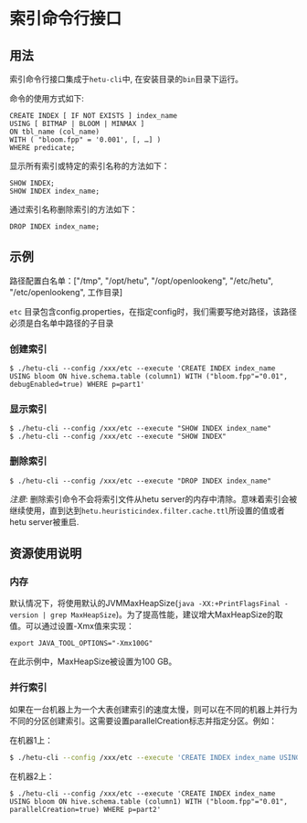
# 索引命令行接口

##  用法

索引命令行接口集成于`hetu-cli`中, 在安装目录的`bin`目录下运行。

命令的使用方式如下:
```roomsql
CREATE INDEX [ IF NOT EXISTS ] index_name
USING [ BITMAP | BLOOM | MINMAX ]
ON tbl_name (col_name)
WITH ( "bloom.fpp" = '0.001', [, …] )
WHERE predicate;
```

显示所有索引或特定的索引名称的方法如下：
```roomsql
SHOW INDEX;
SHOW INDEX index_name;
```

通过索引名称删除索引的方法如下：
```roomsql
DROP INDEX index_name;
```

## 示例

路径配置白名单：["/tmp", "/opt/hetu", "/opt/openlookeng", "/etc/hetu", "/etc/openlookeng", 工作目录]

`etc` 目录包含config.properties，在指定config时，我们需要写绝对路径，该路径必须是白名单中路径的子目录

### 创建索引

``` shell
$ ./hetu-cli --config /xxx/etc --execute 'CREATE INDEX index_name USING bloom ON hive.schema.table (column1) WITH ("bloom.fpp"="0.01", debugEnabled=true) WHERE p=part1'
```

### 显示索引

``` shell
$ ./hetu-cli --config /xxx/etc --execute "SHOW INDEX index_name"
$ ./hetu-cli --config /xxx/etc --execute "SHOW INDEX"
```

### 删除索引

``` shell
$ ./hetu-cli --config /xxx/etc --execute "DROP INDEX index_name"
```

*注意*: 删除索引命令不会将索引文件从hetu server的内存中清除。意味着索引会被继续使用，直到达到`hetu.heuristicindex.filter.cache.ttl`所设置的值或者hetu server被重启.


## 资源使用说明

### 内存

默认情况下，将使用默认的JVMMaxHeapSize(`java -XX:+PrintFlagsFinal -version | grep MaxHeapSize`)。为了提高性能，建议增大MaxHeapSize的取值。可以通过设置-Xmx值来实现：


``` shell
export JAVA_TOOL_OPTIONS="-Xmx100G"
```

在此示例中，MaxHeapSize被设置为100 GB。

### 并行索引

如果在一台机器上为一个大表创建索引的速度太慢，则可以在不同的机器上并行为不同的分区创建索引。这需要设置parallelCreation标志并指定分区。例如：

在机器1上：

``` bash
$ ./hetu-cli --config /xxx/etc --execute 'CREATE INDEX index_name USING bloom ON hive.schema.table (column1) WITH ("bloom.fpp"="0.01", parallelCreation=true) WHERE p=part1'
```

在机器2上：

``` shell
$ ./hetu-cli --config /xxx/etc --execute 'CREATE INDEX index_name USING bloom ON hive.schema.table (column1) WITH ("bloom.fpp"="0.01", parallelCreation=true) WHERE p=part2'
```
